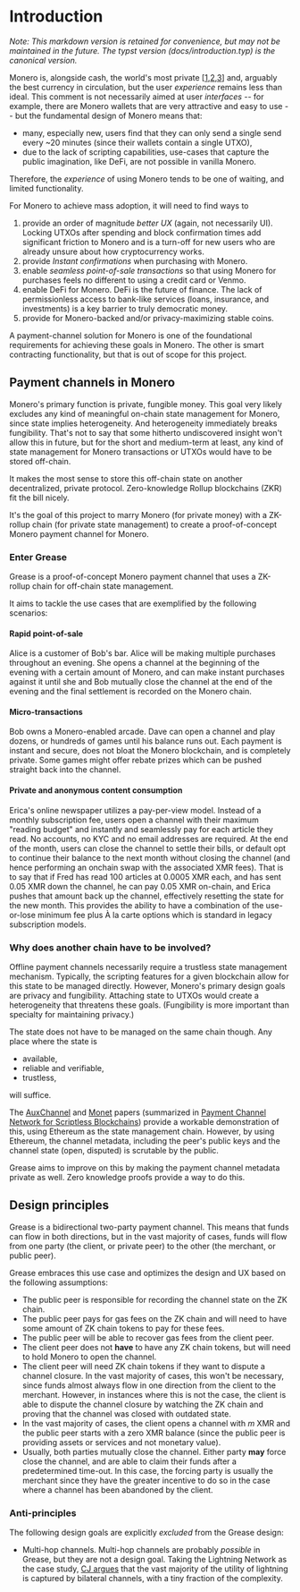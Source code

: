 # Introduction

_Note: This markdown version is retained for convenience, but may not be maintained in the future. The typst version
(docs/introduction.typ) is the canonical version._

Monero is, alongside cash, the world's most private [[1],[2],[3]] and, arguably the best currency in circulation, but
the user _experience_ remains less than ideal.
This comment is not necessarily aimed at user _interfaces_ -- for example, there are Monero wallets that are
very attractive and easy to use -- but the fundamental design of Monero means that:

- many, especially new, users find that they can only send a single send every ~20 minutes (since their wallets
  contain a single UTXO),
- due to the lack of scripting capabilities, use-cases that capture the public imagination, like DeFi, are not
  possible in vanilla Monero.

Therefore, the _experience_ of using Monero tends to be one of waiting, and limited functionality.

[1]: https://www.getmonero.org/get-started/what-is-monero/ "Monero: What is Monero?"
[2]: https://www.chainalysis.com/blog/all-about-monero/ "Monero: All About the Top Privacy Coin"
[3]: https://www.techtarget.com/searchsecurity/news/252512394/Monero-and-the-complicated-world-of-privacy-coins "Monero and the complicated world of privacy coins"

For Monero to achieve mass adoption, it will need to find ways to

1. provide an order of magnitude _better UX_ (again, not necessarily UI). Locking UTXOs after spending and block
   confirmation times add significant friction to Monero and is a turn-off for new users who are already unsure
   about how cryptocurrency works.
2. provide _Instant confirmations_ when purchasing with Monero.
3. enable _seamless point-of-sale transactions_ so that using Monero for purchases feels no different to using a
   credit card or Venmo.
4. enable DeFi for Monero. DeFi is  the future of finance. The lack of permissionless access to bank-like services
   (loans, insurance, and investments) is a key barrier to truly democratic money.
5. provide for Monero-backed and/or privacy-maximizing stable coins.

A payment-channel solution for Monero is one of the foundational requirements for achieving these goals in Monero.
The other is smart contracting functionality, but that is out of scope for this project.

## Payment channels in Monero

Monero's primary function is private, fungible money.
This goal very likely excludes any kind of meaningful on-chain state management for Monero, since state implies
heterogeneity.
And heterogeneity immediately breaks fungibility.
That's not to say that some hitherto undiscovered insight won't allow this in future, but for the short and
medium-term at least, any kind of state management for Monero transactions or UTXOs would have to be stored off-chain.

It makes the most sense to store this off-chain state on another decentralized, private protocol.
Zero-knowledge Rollup blockchains (ZKR) fit the bill nicely.

It's the goal of this project to marry Monero (for private money) with a ZK-rollup chain (for private state
management) to create a proof-of-concept Monero payment channel for Monero.

### Enter Grease

Grease is a proof-of-concept Monero payment channel that uses a ZK-rollup chain for off-chain state management.

It aims to tackle the use cases that are exemplified by the following scenarios:

#### Rapid point-of-sale

Alice is a customer of Bob's bar. Alice will be making multiple purchases throughout an evening. She opens a channel at
the beginning of the evening with a certain amount of Monero, and can make instant purchases against it until she and
Bob mutually close the channel at the end of the evening and the final settlement is recorded on the Monero chain.

#### Micro-transactions

Bob owns a Monero-enabled arcade. Dave can open a channel and play dozens, or hundreds of games until his balance runs
out. Each payment is instant and secure, does not bloat the Monero blockchain, and is completely private. Some games
might offer rebate prizes which can be pushed straight back into the channel.

#### Private and anonymous content consumption

Erica's online newspaper utilizes a pay-per-view model. Instead of a monthly subscription fee, users open a channel
with their maximum "reading budget" and instantly and seamlessly pay for each article they read. No accounts, no KYC
and no email addresses are required. At the end of the month, users can close the channel to settle their bills, or
default opt to continue their balance to the next month without closing the channel (and hence performing an onchain
swap with the associated XMR fees). That is to say that if Fred has read 100 articles at 0.0005 XMR each, and has sent
0.05 XMR down the channel, he can pay 0.05 XMR on-chain, and Erica pushes that amount back up the channel, effectively
resetting the state for the new month. This provides the ability to have a combination of the use-or-lose minimum fee
plus À la carte options which is standard in legacy subscription models.

### Why does another chain have to be involved?

Offline payment channels necessarily require a trustless state management mechanism. Typically, the scripting features
for a given blockchain allow for this state to be managed directly. However, Monero's primary design goals are privacy
and fungibility. Attaching state to UTXOs would create a heterogeneity that threatens these goals. (Fungibility is more
important than specialty for maintaining privacy.)

The state does not have to be managed on the same chain though. Any place where the state is

- available,
- reliable and verifiable,
- trustless,

will suffice.

The [AuxChannel] and [Monet] papers (summarized in [Payment Channel Network for Scriptless Blockchains]) provide a
workable demonstration of this, using Ethereum as the state management chain. However, by using Ethereum, the channel
metadata, including the peer's public keys and the channel state (open, disputed) is scrutable by the public.

Grease aims to improve on this by making the payment channel metadata private as well. Zero knowledge proofs provide a
way to do this.

[AuxChannel]: https://eprint.iacr.org/2022/117.pdf
[Monet]: https://eprint.iacr.org/2022/744.pdf
[Payment Channel Network for Scriptless Blockchains]: https://bridges.monash.edu/articles/thesis/Payment_Channel_Network_for_Scriptless_Blockchains/23909907

## Design principles

Grease is a bidirectional two-party payment channel. This means that funds can flow in both directions, but in the
vast majority of cases, funds will flow from one party (the client, or private peer) to the other (the merchant, or
public peer).

Grease embraces this use case and optimizes the design and UX based on the following assumptions:

- The public peer is responsible for recording the channel state on the ZK chain.
- The public peer pays for gas fees on the ZK chain and will need to have some amount of ZK chain tokens to pay for
  these fees.
- The public peer will be able to recover gas fees from the client peer.
- The client peer does not **have** to have any ZK chain tokens, but will need to hold Monero to open the channel.
- The client peer will need ZK chain tokens if they want to dispute a channel closure. In the vast majority of cases,
  this won't be necessary, since funds almost always flow in one direction from the client to the merchant. However,
  in instances where this is not the case, the client is able to dispute the channel closure by watching the ZK
  chain and proving that the channel was closed with outdated state.
- In the vast majority of cases, the client opens a channel with _m_ XMR and the public peer starts with a zero XMR
  balance (since the public peer is providing assets or services and not monetary value).
- Usually, both parties mutually close the channel. Either party **may** force close the channel, and are able to
  claim their funds after a predetermined time-out. In this case, the
  forcing party is usually the merchant since they have the greater incentive to do so in the case where a channel
  has been abandoned by the client.

### Anti-principles

The following design goals are explicitly _excluded_ from the Grease design:

* Multi-hop channels. Multi-hop channels are probably _possible_ in Grease, but they are not a design goal. 
  Taking the Lightning Network as the case study, [CJ argues](monerokon5) that the vast majority of the utility of 
  lightning is captured by bilateral channels, with a tiny fraction of the complexity.

[monerokon5]: https://cfp.twed.org/mk5/talk/QYDGPM/ "Grease: A Minimalistic Payment Channel Implementation for Monero"